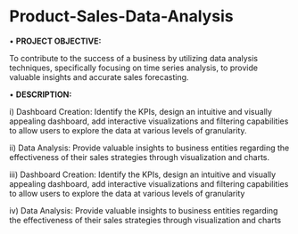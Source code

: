 # Product-Sales-Data-Analysis

•	**PROJECT OBJECTIVE:** 

To contribute to the success of a business by utilizing data analysis techniques, specifically focusing on time series analysis, to provide valuable insights and accurate sales forecasting.



•	**DESCRIPTION:**

i)	Dashboard Creation: Identify the KPIs, design an intuitive and visually
appealing dashboard, add interactive visualizations and filtering capabilities to
allow users to explore the data at various levels of granularity.

ii)	Data Analysis: Provide valuable insights to business entities regarding the
effectiveness of their sales strategies through visualization and charts.

iii)	Dashboard Creation: Identify the KPIs, design an intuitive and visually
appealing dashboard, add interactive visualizations and filtering capabilities to
allow users to explore the data at various levels of granularity

iv)	 Data Analysis: Provide valuable insights to business entities regarding the
effectiveness of their sales strategies through visualization and charts

